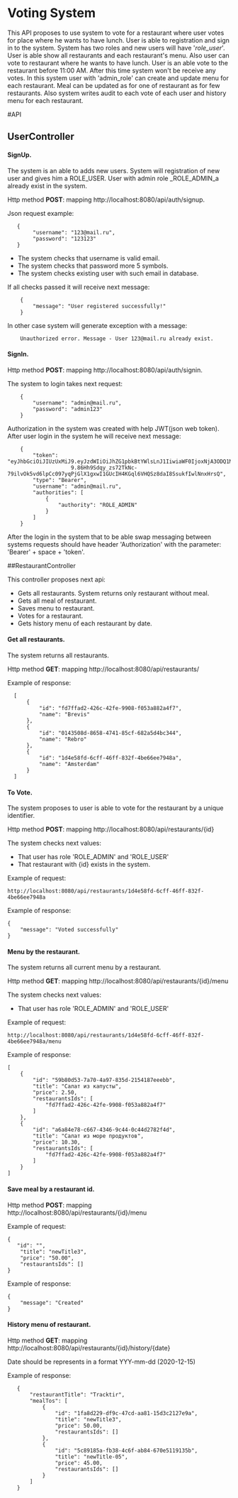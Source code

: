 #                                            Voting System
   This API proposes to use system to vote for a restaurant where user votes for place where he wants to
  have lunch. User is able to registration and sign in to the system. System has two roles and new users will
  have '_role_user_'. User is able show all restaurants and each restaurant's menu. Also user can vote to 
  restaurant where he wants to have lunch. User is an able vote to the restaurant before 11:00 AM. After this 
  time system won't be receive any votes. 
       In this system user with 'admin_role' can create and update menu for each restaurant. Meal can be
       updated as for one of restaurant as for few restaurants. Also system writes audit to each vote of each user 
    and history menu for each restaurant.

#API
  
## UserController
#### SignUp.
  The system is an able to adds new users. System will registration of new user and gives him a ROLE_USER. User with 
  admin role _ROLE_ADMIN_a already exist in the system.
  
  Http method **POST**: 
  mapping http://localhost:8080/api/auth/signup.
  
  Json request example:
    
       {
            "username": "123@mail.ru",
            "password": "123123"
       }
  
  - The system checks that username is valid email.
  - The system checks that password more 5 symbols.
  - The system checks existing user with such email in database.
  
  If all checks passed it will receive next message:
    
        {
            "message": "User registered successfully!"
        }
     
  In other case system will generate exception with a message:
            
        Unauthorized error. Message - User 123@mail.ru already exist.
  
 
#### SignIn.
Http method **POST**: 
mapping http://localhost:8080/api/auth/signin.  

   The system to login takes next request:
       
        {
            "username": "admin@mail.ru",
            "password": "admin123"
        } 
        
   Authorization in the system was created with help JWT(json web token). After user login in the system he will receive 
next message:
        
        {
            "token": "eyJhbGciOiJIUzUxMiJ9.eyJzdWIiOiJhZG1pbkBtYWlsLnJ1IiwiaWF0IjoxNjA3ODQ1MTg2LCJleHAiOjE2MDc5MzE1ODZ
                        9.86Hh9Sdqy_zs72TkNc-79ilvOk5vd6lpCc097yqPjGlX1gxwI1GUcIH4KGql6VHQSz8daI8SsukfIwlNnxHrsQ",
            "type": "Bearer",
            "username": "admin@mail.ru",
            "authorities": [
                {
                    "authority": "ROLE_ADMIN"
                }
            ]
        }
        
   After the login in the system that to be able swap messaging between systems requests should have header 
   'Authorization' with the parameter: 'Bearer' + space + 'token'.
   
##RestaurantController

This controller proposes next api:
   - Gets all restaurants. System returns only restaurant without meal.
   - Gets all meal of restaurant. 
   - Saves menu to restaurant.
   - Votes for a restaurant.
   - Gets history menu of each restaurant by date.
   
#### Get all restaurants.
The system returns all restaurants.
 
Http method **GET**:
mapping http://localhost:8080/api/restaurants/

   Example of response:
      
      [
          {
              "id": "fd7ffad2-426c-42fe-9908-f053a882a4f7",
              "name": "Brevis"
          },
          {
              "id": "0143508d-8658-4741-85cf-682a5d4bc344",
              "name": "Rebro"
          },
          {
              "id": "1d4e58fd-6cff-46ff-832f-4be66ee7948a",
              "name": "Amsterdam"
          }
      ]

#### To Vote.
   The system proposes to user is able to vote for the restaurant by a unique identifier.
   
Http method **POST**:
mapping http://localhost:8080/api/restaurants/{id}
   
   The system checks next values:
   - That user has role 'ROLE_ADMIN' and 'ROLE_USER'
   - That restaurant with {id} exists in the system.
   
   Example of request:
   
    http://localhost:8080/api/restaurants/1d4e58fd-6cff-46ff-832f-4be66ee7948a
    
   Example of response:
   
    {
        "message": "Voted successfully"
    }
    
#### Menu by the restaurant.
The system returns all current menu by a restaurant.

Http method **GET**:
mapping http://localhost:8080/api/restaurants/{id}/menu

   The system checks next values:
   - That user has role 'ROLE_ADMIN' and 'ROLE_USER'
    
   Example of request:
   
    http://localhost:8080/api/restaurants/1d4e58fd-6cff-46ff-832f-4be66ee7948a/menu
    
   Example of response:
   
    [
        {
            "id": "59b80d53-7a70-4a97-835d-2154187eeebb",
            "title": "Салат из капусты",
            "price": 2.50,
            "restaurantsIds": [
                "fd7ffad2-426c-42fe-9908-f053a882a4f7"
            ]
        },
        {
            "id": "a6a84e78-c667-4346-9c44-0c44d2782f4d",
            "title": "Салат из море продуктов",
            "price": 10.30,
            "restaurantsIds": [
                "fd7ffad2-426c-42fe-9908-f053a882a4f7"
            ]
        }
    ]

#### Save meal by a restaurant id.
Http method **POST**:
mapping http://localhost:8080/api/restaurants/{id}/menu

   Example of request:
   
    {
       "id": "",
        "title": "newTitle3",
        "price": "50.00",
        "restaurantsIds": []  
    }
    
   Example of response:
   
    {
        "message": "Created"
    }

#### History menu of restaurant.
Http method **GET**:
mapping http://localhost:8080/api/restaurants/{id}/history/{date}

   Date should be represents in a format YYY-mm-dd (2020-12-15)  
   
   Example of response:
      
       {
           "restaurantTitle": "Tracktir",
           "mealTos": [
               {
                   "id": "1fa8d229-df9c-47cd-aa81-15d3c2127e9a",
                   "title": "newTitle3",
                   "price": 50.00,
                   "restaurantsIds": []
               },
               {
                   "id": "5c89185a-fb38-4c6f-ab84-670e5119135b",
                   "title": "newTitle-05",
                   "price": 45.00,
                   "restaurantsIds": []
               }
           ]
       }